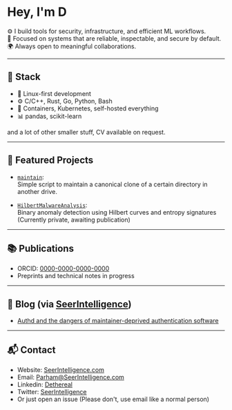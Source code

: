 # Hey, I'm D

⚙️  I build tools for security, infrastructure, and efficient ML workflows.  
🔐  Focused on systems that are reliable, inspectable, and secure by default.  
🌍  Always open to meaningful collaborations.

---

## 🔧 Stack

- 🐧  Linux-first development  
- ⚙️  C/C++, Rust, Go, Python, Bash  
- 🐳  Containers, Kubernetes, self-hosted everything  
- 📊  pandas, scikit-learn

  
and a lot of other smaller stuff, CV available on request.

---

## 📁 Featured Projects

- [`maintain`](https://github.com/thenarratorsfrevor/maintain):  
  Simple script to maintain a canonical clone of a certain directory in another drive.

- [`HilbertMalwareAnalysis`](https://github.com/thenarratorsfrevor/HilbertMalwareAnalysis):  
  Binary anomaly detection using Hilbert curves and entropy signatures (Currently private, awaiting publication)

---

## 📚 Publications

- ORCID: [0000-0000-0000-0000](https://orcid.org/0000-0000-0000-0000) <!-- replace with yours -->
- Preprints and technical notes in progress

---

## 📝 Blog (via [SeerIntelligence](https://seerintelligence.com))

- [Authd and the dangers of maintainer-deprived authentication software](https://seerintelligence.com/security/2025/06/16/authd-and-the-dangers-of-maintainer-deprived-authentication-software)
---

## 📬 Contact

- Website: [SeerIntelligence.com](https://SeerIntelligence.com)  
- Email: [Parham@SeerIntelligence.com](mailto:parham@seerintelligence.com) 
- Linkedin: [Dethereal](https://linkedin.com/in/dethereal)
- Twitter: [SeerIntelligence](https://x.com/seersecurity)  
- Or just open an issue (Please don't, use email like a normal person)

